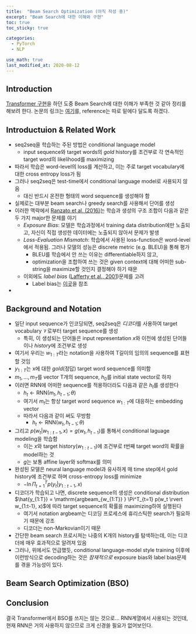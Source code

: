 ```yaml
---
title:  "Beam Search Optimization (아직 작성 중)"
excerpt: "Beam Search에 대한 이해와 구현"
toc: true
toc_sticky: true

categories:
  - PyTorch
  - NLP

use_math: true
last_modified_at: 2020-08-12
---
```


## Introduction

[Transformer 구현](https://inhyeokyoo.github.io/pytorch/nlp/NLP-Transformer-Impl-Issues/)을 하던 도중 Beam Search에 대한 이해가 부족한 것 같아 정리를 해보려 한다.
논문의 링크는 [여기](https://arxiv.org/pdf/1606.02960.pdf)를, reference는 따로 밑에다 달도록 하겠다.

## Introductuion & Related Work

- seq2seq을 학습하는 주된 방법은 conditional language model
    - input sequence와 target words의 *gold* history를 조건부로 각 연속적인 target word의 likelihood를 maximizing
- 따라서 학습은 word-level의 loss를 계산하고, 이는 주로 target vocabulary에 대한 cross entropy loss가 됨
- 그러나 seq2seq은 test-time에서 conditional language model로 사용되지 않음
    - 대신 반드시 온전한 형태의 word sequence를 생성해야 함
- 실제로는 대부분 beam search나 greedy search를 사용해서 단어를 생성
- 이러한 맥락에서 [Ranzato et al. (2016)](https://arxiv.org/abs/1511.06732)는 학습과 생성의 구조 조합이 다음과 같은 두 가지 major한 문제를 야기
    - *Exposure Bias*: 모델은 학습과정에서 training data distribution에만 노출되고, 자신이 직접 생성한 데이터에는 노출되지 않아서 문제가 발생
    - *Loss-Evaluation  Mismatch*: 학습에서 사용된 loss-function은 word-level에서 적용됨. 그러나 모델의 성능은 discrete metric (e.g. BLEU)을 통해 평가
        - BLEU를 학습에서 안 쓰는 이유는 differentiable하지 않고,
        - optimization을 조합하여 쓰는 것은 given context에 대해 어떠한 sub-string을 maximize할 것인지 결정해야 하기 때문
    - 이외에도 *label bias* ([Lafferty et al.,  2001](https://repository.upenn.edu/cgi/viewcontent.cgi?article=1162&context=cis_papers))문제를 고려
        - Label bias는 [이곳](https://www.quantumdl.com/entry/Endtoend-Sequence-Labeling-via-Bidirectional-LSTMCNNsCRF)을 참조
- 

## Background and Notation

- 일단 input sequence가 인코딩되면, seq2seq은 *디코더*를 사용하여 target vocabulary $\mathcal V$로부터 target sequence를 생성
    - 특히, 이 생성되는 단어들은 input representation $x$와 이전에 생성된 단어들이나 *history*에 조건부로 생성
- 여기서 우리는 $w_{1:T}$라는 notation을 사용하여 T길이의 임의의 sequence를 표현할 것임
- $y_{1:T}$는 x에 대한 *gold*(정답) target word sequence를 의미함
- $m_1, ..., m_T$를 vector T개의 sequence, $h_0$를 initial state vector로 하자
- 이러면 RNN에 어떠한 sequence를 적용하더라도 다음과 같은 $h_t$를 생성한다
    - $h_t \leftarrow \textrm{RNN}(m_t, h_{t-1}; \theta)$
    - 여기서 $m_t$는 항상 target word sequence $w_{1:T}$에 대응하는 embedding vector
    - 따라서 다음과 같이 써도 무방함
        - $h_t \leftarrow \textrm{RNN}(w_t, h_{t-1}; \theta)$
- 그리고 $p(w_t \rvert w_{1:t-1}, x) = g(w_t, h_{t-1})$를 통해서 conditional laguage modeling을 학습함
    - 이는 $x$와 target history($w_{1:t-1}$)에 조건부로 t번째 target word의 확률을 model하는 것
    - $g$는 보통 affine layer와 softmax를 의미
- 완성된 모델은 neural language model과 유사하게 매 time step에서 gold history에 조건부로 하며 cross-entropy loss를 minimize
    - $- \ln \Pi^T_{t=1} p(y_t \rvert y_{1:t-1}, x)$
- 디코더가 학습되고 나면, discrete sequence의 생성은 conditional distribution $\hat{y_{1:T}} = \mathrm{argbeam_{w_{1:T}} } \Pi^T_{t=1} p(w_t \rvert w_{1:t-1}, x)$에 따라 target sequence의 확률을 maximizing하여 실행된다
    - 여기서 notation $\textrm{argbeam}$는 디코딩 프로세스에 휴리스틱한 search가 필요하기 때문에 강조
    - 디코더는 non-Markovian이기 때문
- 간단한 beam search 프로시져는 나중의 K개의 history를 탐색하는데, 이는 디코더에 매우 효과적으로 알려져 있음
- 그러나, 위에서도 언급했듯, conditional language-model style training 이후에 이런방식으로 decoding하는 것은 *잠재적으로* exposure bias와 label bias문제를 겪을 가능성이 있다.

## Beam Search Optimization (BSO)

## Conclusion

결국 Transformer에서 BSO를 쓰지는 않는 것으로... RNN계열에서 사용되는 것인데, 현재 RNN은 거의 사용하지 않으므로 크게 신경쓸 필요가 없어보인다.